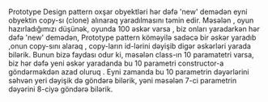 Prototype Design pattern  oxşar obyektləri hər dəfə 'new' demədən eyni obyektin 
copy-sı (clone) alınaraq yaradılmasını təmin edir. Məsələn , oyun hazırladığımızı düşünək,
oyunda 100 əskər varsa , biz onları yaradarkən hər dəfə 'new' demədən, Prototype pattern köməyilə 
sadəcə bir əskər yaradıb ,onun copy-sını alaraq , copy-ların id-lərini dəyişib digər əskərləri yarada 
bilərik. Bunun bizə faydası odur ki, məsələn class-ın 10 paramatetri varsa, biz hər dəfə yeni əskər
yaradanda bu 10 parametri constructor-a göndərməkdən azad oluruq . Eyni zamanda bu 10 parametrin 
dəyərlərini səhvən yeri dəyişik də göndərə bilərik, yəni məsələn 7-ci parametrin dəyərini 8-ciyə
göndərə bilərik.

